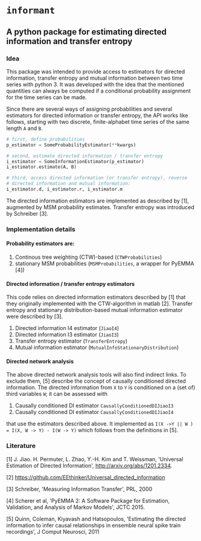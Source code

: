 # `informant`
## A python package for estimating directed information and transfer entropy
### Idea
This package was intended to provide access to estimators for directed
information, transfer entropy and mutual information between two time
series with python 3. It was developed with the idea that the mentioned
quantities can always be computed if a conditional probability
assignment for the time series can be made.

Since there are several ways of assigning probabilities and several
estimators for directed information or transfer entropy, the API works
like follows, starting with two discrete, finite-alphabet time series
of the same length `A` and `B`.
```python
# first, define probabilities
p_estimator = SomeProbabilityEstimator(**kwargs)

# second, estimate directed information / transfer entropy
i_estimator = SomeInformationEstimator(p_estimator)
i_estimator.estimate(A, B)

# third, access directed information (or transfer entropy), reverse
# directed information and mutual information:
i_estimator.d, i_estimator.r, i_estimator.m
```

The directed information estimators are implemented as described by [1],
augmented by MSM probability estimates. Transfer entropy was introduced
by Schreiber [3].

### Implementation details
#### Probability estimators are:
1) Continous tree weighting (CTW)-based (`CTWProbabilities`)
2) stationary MSM probabilities (`MSMProbabilities`, a wrapper for
   PyEMMA [4])

#### Directed information / transfer entropy estimators
This code relies on directed information estimators described by [1]
that they originally implemented with the CTW-algorithm in matlab [2].
Transfer entropy and stationary distribution-based mutual information
estimator were described by [3].

1) Directed information I4 estimator (`JiaoI4`)
2) Directed information I3 estimator (`JiaoI3`)
3) Transfer entropy estimator (`TransferEntropy`)
4) Mutual information estimator (`MutualInfoStationaryDistribution`)

#### Directed network analysis
The above directed network analysis tools will also find indirect links.
To exclude them, [5] describe the concept of causally conditioned 
directed information. The directed information from `X` to `Y` is 
conditioned on a (set of) third variables `W`; it can be assessed with

1) Causally conditioned DI estimator `CausallyConditionedDIJiaoI3`
2) Causally conditioned DI estimator `CausallyConditionedDIJiaoI4`

that use the estimators described above. It implemented as
`I(X ->Y || W ) = I(X, W -> Y) - I(W -> Y)` which follows from the definitions
in [5].

### Literature
[1] J. Jiao. H. Permuter, L. Zhao, Y.-H. Kim and T. Weissman, 'Universal
    Estimation of Directed Information',
    http://arxiv.org/abs/1201.2334.

[2] https://github.com/EEthinker/Universal_directed_information

[3] Schreiber, 'Measuring Information Transfer', PRL, 2000

[4] Scherer et al, 'PyEMMA 2: A Software Package for Estimation,
    Validation, and Analysis of Markov Models', JCTC 2015.
    
[5] Quinn, Coleman, Kiyavash and Hatsopoulos, 'Estimating the directed
    information to infer causal relationships in ensemble neural spike train
    recordings', J Comput Neurosci, 2011